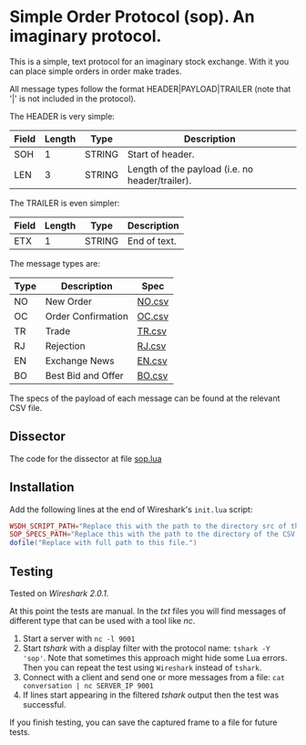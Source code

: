 Simple Order Protocol (sop). An imaginary protocol.
========

This is a simple, text protocol for an imaginary stock exchange. With it you can place simple orders in order make trades.

All message types follow the format HEADER|PAYLOAD|TRAILER (note that '|' is not included in the protocol).

The HEADER is very simple:

Field | Length | Type | Description
-----|---------|------|------
SOH | 1 | STRING | Start of header.
LEN | 3 | STRING |Length of the payload (i.e. no header/trailer).

The TRAILER is even simpler:

Field | Length | Type | Description
-----|---------|------|------
ETX | 1 | STRING | End of text.

The message types are:

Type | Description | Spec
-----|-------------|-----
NO | New Order | [NO.csv](NO.csv)
OC | Order Confirmation | [OC.csv](OC.csv)
TR | Trade | [TR.csv](TR.csv)
RJ | Rejection | [RJ.csv](RJ.csv)
EN | Exchange News | [EN.csv](EN.csv)
BO | Best Bid and Offer | [BO.csv](BO.csv)

The specs of the payload of each message can be found at the relevant CSV file.

Dissector
------------

The code for the dissector at file [sop.lua](sop.lua)

Installation
------------

Add the following lines at the end of Wireshark's `init.lua` script:

``` lua
WSDH_SCRIPT_PATH="Replace this with the path to the directory src of the repo."
SOP_SPECS_PATH="Replace this with the path to the directory of the CSV specs."
dofile("Replace with full path to this file.")
```

Testing
-------

Tested on *Wireshark 2.0.1*.

At this point the tests are manual. In the *txt* files you will find messages of different type that can be used with a tool like *nc*.

1. Start a server with `nc -l 9001`
2. Start *tshark* with a display filter with the protocol name: `tshark -Y 'sop'`. Note that sometimes this approach might hide some Lua errors. Then you can repeat the test using `Wireshark` instead of `tshark`.
3. Connect with a client and send one or more messages from a file: `cat conversation | nc SERVER_IP 9001`
4. If lines start appearing in the filtered *tshark* output then the test was successful.

If you finish testing, you can save the captured frame to a file for future tests.
